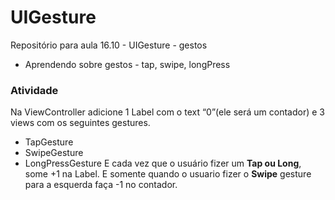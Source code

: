 # UIGesture
Repositório para aula 16.10 - UIGesture - gestos

- Aprendendo sobre gestos - tap, swipe, longPress

### Atividade
Na ViewController adicione 1 Label com o text “0”(ele será um contador) e 3 views com os seguintes gestures.
* TapGesture
* SwipeGesture 
* LongPressGesture
E cada vez que o usuário fizer um **Tap ou Long**, some +1 na Label. E somente quando o usuario fizer o **Swipe** gesture para a esquerda faça -1 no contador.
